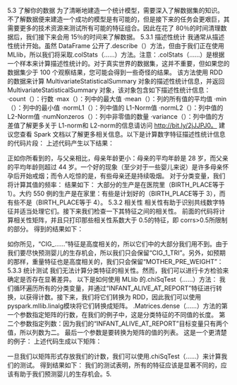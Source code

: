
5.3 了解你的数据
为了清晰地建造一个统计模型，需要深入了解数据集的知识。不了解数据便来建造一个成功的模型是有可能的，但是接下来的任务会更艰巨，其需要更多的技术资源来测试所有可能的特征组合。因此在花了 80％的时间清理数据后，我们接下来会用 15％的时间来了解数据。
5.3.1 描述性统计
我通常从描述性统计开始。虽然 DataFrame 公开了.describe（）方法，但由于我们正在使用 MLlib，所以我们将采取.colStats（……）方法。注意：.colStats（……）是根据一个样本来计算描述性统计的。对于真实世界的数据集，这并不重要，但如果您的数据集少于 100 个观察结果，您可能会得到一些奇怪的结果。
该方法使用 RDD 的数据来计算 MultivariateStatisticalSummary 对象的描述性统计信息，并返回 MultivariateStatisticalSummary 对象，该对象包含如下描述性统计信息：
·count（）：行数
·max（）：列中的最大值
·mean（）：列的所有值的平均值
·min（）：列中的最小值
·normL1（）：列中值的 L1-Norm值
·normL2（）：列中值的 L2-Norm值
·numNonzeros（）：列中非零值的数量
·variance（）：列中值的方差值了解更多关于 L1-norm和 L2-norm的信息请访问 http://bit.ly/2jJJPJ0。
建议您查看 Spark 文档以了解更多相关信息。以下是计算数字特征描述性统计信息的代码片段：
上述代码产生以下结果：


正如你所看到的，与父亲相比，母亲年龄更小：母亲的平均年龄是 28 岁，而父亲的平均年龄则超过 44 岁。一个好的现象（至少对于一些婴儿来说）是许多母亲怀孕后开始戒烟；而令人吃惊的是，有些母亲还是持续吸烟。
对于分类变量，我们将计算其值的频率：
结果如下：
大部分的生产是在医院里（BIRTH_PLACE等于 1）。大约 550 例的生产是在家里：有些是计划好的（BIRTH_PLACE等于 3），而有些不是（BIRTH_PLACE等于 4）。
5.3.2 相关性
相关性有助于识别共线数字特征并适当处理它们。接下来我们检查一下其特征之间的相关性。
前面的代码将计算相关性矩阵，并且只打印那些相关性系数大于 0.5的特征，即 corrs>0.5所限制的部分。
得到的结果如下：


如你所见，“CIG_……”特征是高度相关的，所以它们中的大部分我们用不到。由于我们要尽快预测婴儿的生存机会，所以我们只会保留“CIG_1_TRI”。另外，如预期的那样，重量特征也是高度相关的，我们只会保留“MOTHER_PRE_WEIGHT”：
5.3.3 统计测试
我们无法计算分类特征的相关性。然而，我们可以进行卡方检验来确定是否存在显著差异。
以下是如何使用 MLlib 的.chiSqTest（……）方法：
我们循环遍历所有的分类变量，并通过“INFANT_ALIVE_AT_REPORT”特征进行转换，以获得计数。接下来，我们将它们转换为 RDD，因此我们可以使用 pyspark.mllib.linalg模块将它们转换成矩阵。
.Matrices.dense（……）方法的第一个参数指定矩阵的行数，在我们的例子中，这是分类特征的不同值的长度。
第二个参数指定列数：因为我们的“INFANT_ALIVE_AT_REPORT”目标变量只有两个值，所以列数为二。
最后一个参数是要转换为矩阵的值的列表。
这是一个更清楚的例子：
上述代码生成以下矩阵：

一旦我们以矩阵形式存放我们的计数，我们可以使用.chiSqTest（……）来计算我们的测试。
得到结果如下：
我们的测试表明，所有的特征应该是显著不同的，应该有助于我们预测婴儿的生存机会。5.
